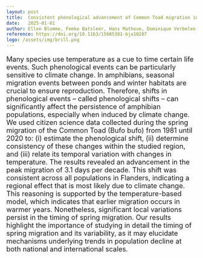 ```yaml
---
layout: post
title:  Consistent phenological advancement of Common Toad migration in response to climate change in Flanders, Belgium
date:   2025-01-01
author: Ellen Blomme, Femke Batsleer, Hans Matheve, Dominique Verbelen, An Martel, Siska Croubels, Frank Pasmans and Dries Bonte
reference: https://doi.org/10.1163/15685381-bja10207
logo: /assets/img/brill.png
---
```


<p style="font-size:18px;"> Many species use temperature as a cue to time certain life events. Such phenological events can be particularly sensitive to climate change. In amphibians, seasonal migration events between ponds and winter habitats are crucial to ensure reproduction. Therefore, shifts in phenological events – called phenological shifts – can significantly affect the persistence of amphibian populations, especially when induced by climate change. We used citizen science data collected during the spring migration of the Common Toad (Bufo bufo) from 1981 until 2020 to: (i) estimate the phenological shift, (ii) determine consistency of these changes within the studied region, and (iii) relate its temporal variation with changes in temperature. The results revealed an advancement in the peak migration of 3.1 days per decade. This shift was consistent across all populations in Flanders, indicating a regional effect that is most likely due to climate change. This reasoning is supported by the temperature-based model, which indicates that earlier migration occurs in warmer years. Nonetheless, significant local variations persist in the timing of spring migration. Our results highlight the importance of studying in detail the timing of spring migration and its variability, as it may elucidate mechanisms underlying trends in population decline at both national and international scales.
 </p>